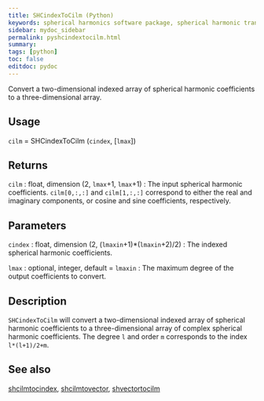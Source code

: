 ```yaml
---
title: SHCindexToCilm (Python)
keywords: spherical harmonics software package, spherical harmonic transform, legendre functions, multitaper spectral analysis, fortran, Python, gravity, magnetic field
sidebar: mydoc_sidebar
permalink: pyshcindextocilm.html
summary:
tags: [python]
toc: false
editdoc: pydoc
---
```


Convert a two-dimensional indexed array of spherical harmonic coefficients to a three-dimensional array.

## Usage

`cilm` = SHCindexToCilm (`cindex`, [`lmax`])

## Returns

`cilm` : float, dimension (2, `lmax`+1, `lmax`+1)
:   The input spherical harmonic coefficients. `cilm[0,:,:]` and `cilm[1,:,:]` correspond to either the real and imaginary components, or cosine and sine coefficients, respectively.

## Parameters

`cindex` : float, dimension (2, (`lmaxin`+1)\*(`lmaxin`+2)/2)
:   The indexed spherical harmonic coefficients.

`lmax` : optional, integer, default = `lmaxin`
:   The maximum degree of the output coefficients to convert.

## Description

`SHCindexToCilm` will convert a two-dimensional indexed array of spherical harmonic coefficients to a three-dimensional array of complex spherical harmonic coefficients.  The degree `l` and order `m` corresponds to the index `l*(l+1)/2+m`.

## See also

[shcilmtocindex](pyshcilmtocindex.html), [shcilmtovector](pyshcilmtovector.html), [shvectortocilm](pyshvectortocilm.html)
